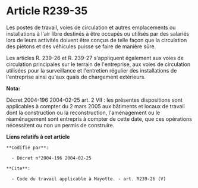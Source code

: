 # Article R239-35

Les postes de travail, voies de circulation et autres emplacements ou installations à l'air libre destinés à être occupés ou
utilisés par des salariés lors de leurs activités doivent être conçus de telle façon que la circulation des piétons et des
véhicules puisse se faire de manière sûre. 

Les articles R. 239-26 et R. 239-27 s'appliquent également aux voies de circulation principales sur le terrain de
l'entreprise, aux voies de circulation utilisées pour la surveillance et l'entretien régulier des installations de
l'entreprise ainsi qu'aux quais de chargement extérieurs.

**Nota:**

Décret 2004-196 2004-02-25 art. 2 VII : les présentes dispositions sont applicables à compter du 2 mars 2005 aux bâtiments et
locaux de travail dont la construction ou la reconstruction, l'aménagement ou le réaménagement sont entrepris à compter de
cette date, que ces opérations nécessitent ou non un permis de construire.

**Liens relatifs à cet article**

	**Codifié par**:

	  - Décret n°2004-196 2004-02-25

	**Cite**:

	  - Code du travail applicable à Mayotte. - art. R239-26 (V)

